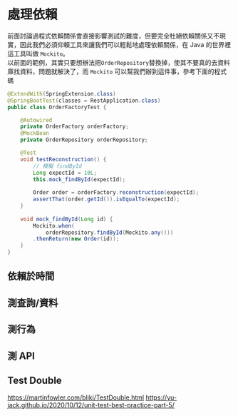 # 處理依賴

前面討論過程式依賴關係會直接影響測試的難度，但要完全杜絕依賴關係又不現實，因此我們必須仰賴工具來讓我們可以輕鬆地處理依賴關係，在
Java 的世界裡這工具叫做 `Mockito`。<br/>
以前面的範例，其實只要想辦法把`OrderRepository`替換掉，使其不要真的去資料庫找資料，問題就解決了，而 `Mockito` 可以幫我們辦到這件事，參考下面的程式碼
```Java
@ExtendWith(SpringExtension.class)
@SpringBootTest(classes = RestApplication.class)
public class OrderFactoryTest {

    @Autowired
    private OrderFactory orderFactory;
    @MockBean
    private OrderRepository orderRepository;

    @Test
    void testReconstruction() {
        // 模擬 findById
        Long expectId = 10L;
        this.mock_findById(expectId);
        
        Order order = orderFactory.reconstruction(expectId);
        assertThat(order.getId()).isEqualTo(expectId);
    }
    
    void mock_findById(Long id) {
        Mockito.when(
            orderRepository.findById(Mockito.any()))
        .thenReturn(new Order(id));
    }
}
```

## 依賴於時間

## 測查詢/資料

## 測行為

## 測 API

## Test Double

https://martinfowler.com/bliki/TestDouble.html
https://yu-jack.github.io/2020/10/12/unit-test-best-practice-part-5/